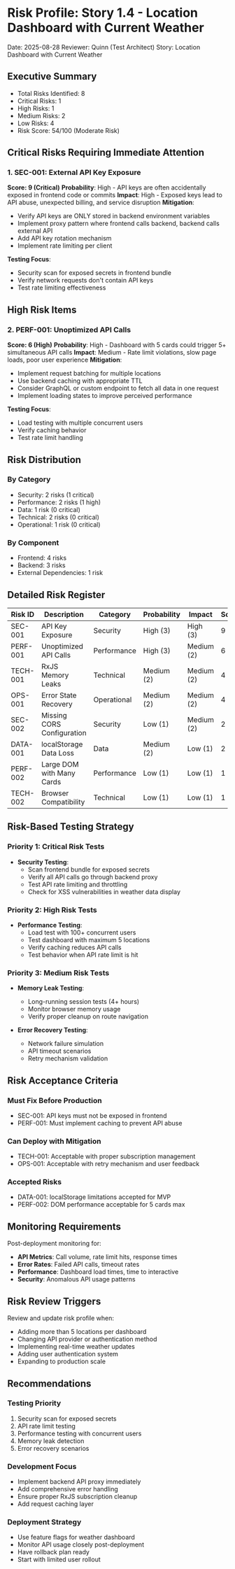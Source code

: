 # Risk Profile: Story 1.4 - Location Dashboard with Current Weather

Date: 2025-08-28
Reviewer: Quinn (Test Architect)
Story: Location Dashboard with Current Weather

## Executive Summary

- Total Risks Identified: 8
- Critical Risks: 1
- High Risks: 1
- Medium Risks: 2
- Low Risks: 4
- Risk Score: 54/100 (Moderate Risk)

## Critical Risks Requiring Immediate Attention

### 1. SEC-001: External API Key Exposure

**Score: 9 (Critical)**
**Probability**: High - API keys are often accidentally exposed in frontend code or commits
**Impact**: High - Exposed keys lead to API abuse, unexpected billing, and service disruption
**Mitigation**:
- Verify API keys are ONLY stored in backend environment variables
- Implement proxy pattern where frontend calls backend, backend calls external API
- Add API key rotation mechanism
- Implement rate limiting per client

**Testing Focus**: 
- Security scan for exposed secrets in frontend bundle
- Verify network requests don't contain API keys
- Test rate limiting effectiveness

## High Risk Items

### 2. PERF-001: Unoptimized API Calls

**Score: 6 (High)**
**Probability**: High - Dashboard with 5 cards could trigger 5+ simultaneous API calls
**Impact**: Medium - Rate limit violations, slow page loads, poor user experience
**Mitigation**:
- Implement request batching for multiple locations
- Use backend caching with appropriate TTL
- Consider GraphQL or custom endpoint to fetch all data in one request
- Implement loading states to improve perceived performance

**Testing Focus**:
- Load testing with multiple concurrent users
- Verify caching behavior
- Test rate limit handling

## Risk Distribution

### By Category
- Security: 2 risks (1 critical)
- Performance: 2 risks (1 high)
- Data: 1 risk (0 critical)
- Technical: 2 risks (0 critical)
- Operational: 1 risk (0 critical)

### By Component
- Frontend: 4 risks
- Backend: 3 risks
- External Dependencies: 1 risk

## Detailed Risk Register

| Risk ID | Description | Category | Probability | Impact | Score | Priority |
|---------|-------------|----------|-------------|---------|--------|----------|
| SEC-001 | API Key Exposure | Security | High (3) | High (3) | 9 | Critical |
| PERF-001 | Unoptimized API Calls | Performance | High (3) | Medium (2) | 6 | High |
| TECH-001 | RxJS Memory Leaks | Technical | Medium (2) | Medium (2) | 4 | Medium |
| OPS-001 | Error State Recovery | Operational | Medium (2) | Medium (2) | 4 | Medium |
| SEC-002 | Missing CORS Configuration | Security | Low (1) | Medium (2) | 2 | Low |
| DATA-001 | localStorage Data Loss | Data | Medium (2) | Low (1) | 2 | Low |
| PERF-002 | Large DOM with Many Cards | Performance | Low (1) | Low (1) | 1 | Low |
| TECH-002 | Browser Compatibility | Technical | Low (1) | Low (1) | 1 | Low |

## Risk-Based Testing Strategy

### Priority 1: Critical Risk Tests
- **Security Testing**:
  - Scan frontend bundle for exposed secrets
  - Verify all API calls go through backend proxy
  - Test API rate limiting and throttling
  - Check for XSS vulnerabilities in weather data display

### Priority 2: High Risk Tests  
- **Performance Testing**:
  - Load test with 100+ concurrent users
  - Test dashboard with maximum 5 locations
  - Verify caching reduces API calls
  - Test behavior when API rate limit is hit

### Priority 3: Medium Risk Tests
- **Memory Leak Testing**:
  - Long-running session tests (4+ hours)
  - Monitor browser memory usage
  - Verify proper cleanup on route navigation

- **Error Recovery Testing**:
  - Network failure simulation
  - API timeout scenarios
  - Retry mechanism validation

## Risk Acceptance Criteria

### Must Fix Before Production
- SEC-001: API keys must not be exposed in frontend
- PERF-001: Must implement caching to prevent API abuse

### Can Deploy with Mitigation
- TECH-001: Acceptable with proper subscription management
- OPS-001: Acceptable with retry mechanism and user feedback

### Accepted Risks
- DATA-001: localStorage limitations accepted for MVP
- PERF-002: DOM performance acceptable for 5 cards max

## Monitoring Requirements

Post-deployment monitoring for:
- **API Metrics**: Call volume, rate limit hits, response times
- **Error Rates**: Failed API calls, timeout rates
- **Performance**: Dashboard load times, time to interactive
- **Security**: Anomalous API usage patterns

## Risk Review Triggers

Review and update risk profile when:
- Adding more than 5 locations per dashboard
- Changing API provider or authentication method
- Implementing real-time weather updates
- Adding user authentication system
- Expanding to production scale

## Recommendations

### Testing Priority
1. Security scan for exposed secrets
2. API rate limit testing
3. Performance testing with concurrent users
4. Memory leak detection
5. Error recovery scenarios

### Development Focus
- Implement backend API proxy immediately
- Add comprehensive error handling
- Ensure proper RxJS subscription cleanup
- Add request caching layer

### Deployment Strategy
- Use feature flags for weather dashboard
- Monitor API usage closely post-deployment
- Have rollback plan ready
- Start with limited user rollout